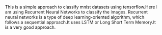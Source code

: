 This is a simple approach to classify mnist datasets using tensorflow.Here I am using Recurrent Neural Networks to classify the Images. Recurrent neural networks is a type of deep learning-oriented algorithm, which follows a sequential approach.It uses LSTM or Long Short Term Memory.It is a very good approach.
